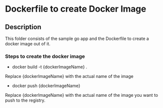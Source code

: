 # Dockerfile to create Docker Image

## Description

This folder consists of the sample go app and the Dockerfile to create a docker image out of it.

### Steps to create the docker image

- docker build -t {dockerImageName} .

Replace {dockerImageName} with the actual name of the image

- docker push {dockerImageName}

Replace {dockerImageName} with the actual name of the image you want to push to the registry.
